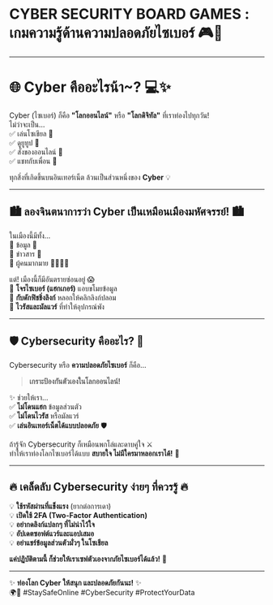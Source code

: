# CYBER SECURITY BOARD GAMES : เกมความรู้ด้านความปลอดภัยไซเบอร์ 🎮🧩

---
# 🌐 Cyber คืออะไรน้า~? 💻✨

Cyber (ไซเบอร์) ก็คือ **"โลกออนไลน์"** หรือ **"โลกดิจิทัล"** ที่เราท่องไปทุกวัน!  
ไม่ว่าจะเป็น...  
✅ เล่นโซเชียล 📱  
✅ ดูยูทูป 🎥  
✅ สั่งของออนไลน์ 🛒  
✅ แชทกับเพื่อน 💬  

ทุกสิ่งที่เกิดขึ้นบนอินเทอร์เน็ต ล้วนเป็นส่วนหนึ่งของ **Cyber** 💡  

---

## 🏙️ ลองจินตนาการว่า Cyber เป็นเหมือนเมืองมหัศจรรย์! 🏙️  
ในเมืองนี้มีทั้ง...  
🔹 ข้อมูล 📄  
🔹 ข่าวสาร 📰  
🔹 ผู้คนมากมาย 🏃‍♂️🏃‍♀️  

แต่! เมืองนี้ก็มีอันตรายซ่อนอยู่ 😱  
🚨 **โจรไซเบอร์ (แฮกเกอร์)** แอบขโมยข้อมูล  
🚨 **กับดักฟิชชิ่งลิงก์** หลอกให้คลิกลิงก์ปลอม  
🚨 **ไวรัสและมัลแวร์** ที่ทำให้อุปกรณ์พัง  

---

## 🛡️ Cybersecurity คืออะไร? 🤖  
Cybersecurity หรือ **ความปลอดภัยไซเบอร์** ก็คือ...  
> **เกราะป้องกันตัวเองในโลกออนไลน์!**  

✨ ช่วยให้เรา...  
✅ **ไม่โดนแฮก** ข้อมูลส่วนตัว  
✅ **ไม่โดนไวรัส** หรือมัลแวร์  
✅ **เล่นอินเทอร์เน็ตได้แบบปลอดภัย** 🛡️  

ถ้ารู้จัก Cybersecurity ก็เหมือนพกโล่และดาบคู่ใจ ⚔️  
ทำให้เราท่องโลกไซเบอร์ได้แบบ **สบายใจ ไม่มีใครมาหลอกเราได้!** 🎉  

---

## 🔥 เคล็ดลับ Cybersecurity ง่ายๆ ที่ควรรู้ 🔥  
💡 **ใช้รหัสผ่านที่แข็งแรง** (ยากต่อการเดา)  
💡 **เปิดใช้ 2FA (Two-Factor Authentication)**  
💡 **อย่ากดลิงก์แปลกๆ ที่ไม่น่าไว้ใจ**  
💡 **อัปเดตซอฟต์แวร์และแอปเสมอ**  
💡 **อย่าแชร์ข้อมูลส่วนตัวมั่วๆ ในโซเชียล**  

**แค่ปฏิบัติตามนี้ ก็ช่วยให้เราเซฟตัวเองจากภัยไซเบอร์ได้แล้ว!** 🚀  

---

✨ **ท่องโลก Cyber ให้สนุก และปลอดภัยกันนะ!** ✨  
🌍💖 #StaySafeOnline #CyberSecurity #ProtectYourData
